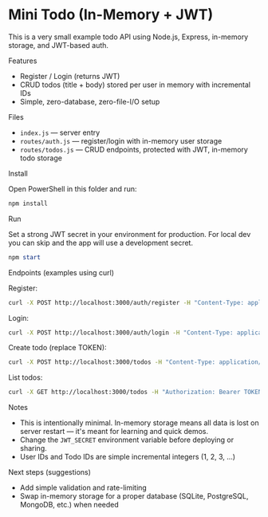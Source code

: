# Mini Todo (In-Memory + JWT)

This is a very small example todo API using Node.js, Express, in-memory storage, and JWT-based auth.

Features
- Register / Login (returns JWT)
- CRUD todos (title + body) stored per user in memory with incremental IDs
- Simple, zero-database, zero-file-I/O setup

Files
- `index.js` — server entry
- `routes/auth.js` — register/login with in-memory user storage
- `routes/todos.js` — CRUD endpoints, protected with JWT, in-memory todo storage

Install

Open PowerShell in this folder and run:

```powershell
npm install
```

Run

Set a strong JWT secret in your environment for production. For local dev you can skip and the app will use a development secret.

```powershell
npm start
```

Endpoints (examples using curl)

Register:

```bash
curl -X POST http://localhost:3000/auth/register -H "Content-Type: application/json" -d '{"username":"alice","password":"s3cret"}'
```

Login:

```bash
curl -X POST http://localhost:3000/auth/login -H "Content-Type: application/json" -d '{"username":"alice","password":"s3cret"}'
```

Create todo (replace TOKEN):

```bash
curl -X POST http://localhost:3000/todos -H "Content-Type: application/json" -H "Authorization: Bearer TOKEN" -d '{"title":"Buy milk","body":"2 liters"}'
```

List todos:

```bash
curl -X GET http://localhost:3000/todos -H "Authorization: Bearer TOKEN"
```

Notes
- This is intentionally minimal. In-memory storage means all data is lost on server restart — it's meant for learning and quick demos.
- Change the `JWT_SECRET` environment variable before deploying or sharing.
- User IDs and Todo IDs are simple incremental integers (1, 2, 3, ...)

Next steps (suggestions)
- Add simple validation and rate-limiting
- Swap in-memory storage for a proper database (SQLite, PostgreSQL, MongoDB, etc.) when needed
